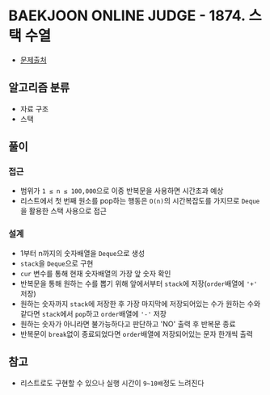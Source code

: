 # BAEKJOON ONLINE JUDGE - 1874. 스택 수열

* [문제출처](https://www.acmicpc.net/problem/1874 "1874. 스택 수열")

## 알고리즘 분류
- 자료 구조
- 스택

## 풀이

### 접근
- 범위가 `1 ≤ n ≤ 100,000`으로 이중 반복문을 사용하면 시간초과 예상
- 리스트에서 첫 번째 원소를 pop하는 행동은 `O(n)`의 시간복잡도를 가지므로 `Deque`을 활용한 스택 사용으로 접근

### 설계
- 1부터 n까지의 숫자배열을 `Deque`으로 생성
- `stack`을 `Deque`으로 구현
- `cur` 변수를 통해 현재 숫자배열의 가장 앞 숫자 확인
- 반복문을 통해 원하는 수를 뽑기 위해 앞에서부터 `stack`에 저장(`order`배열에 `'+'` 저장)
- 원하는 숫자까지 `stack`에 저장한 후 가장 마지막에 저장되어있는 수가 원하는 수와 같다면 `stack`에서 `pop`하고 `order`배열에 `'-'` 저장
- 원하는 숫자가 아니라면 불가능하다고 판단하고 'NO' 출력 후 반복문 종료
- 반복문이 `break`없이 종료되었다면 `order`배열에 저장되어있는 문자 한개씩 출력

## 참고
- 리스트로도 구현할 수 있으나 실행 시간이 `9~10배`정도 느려진다